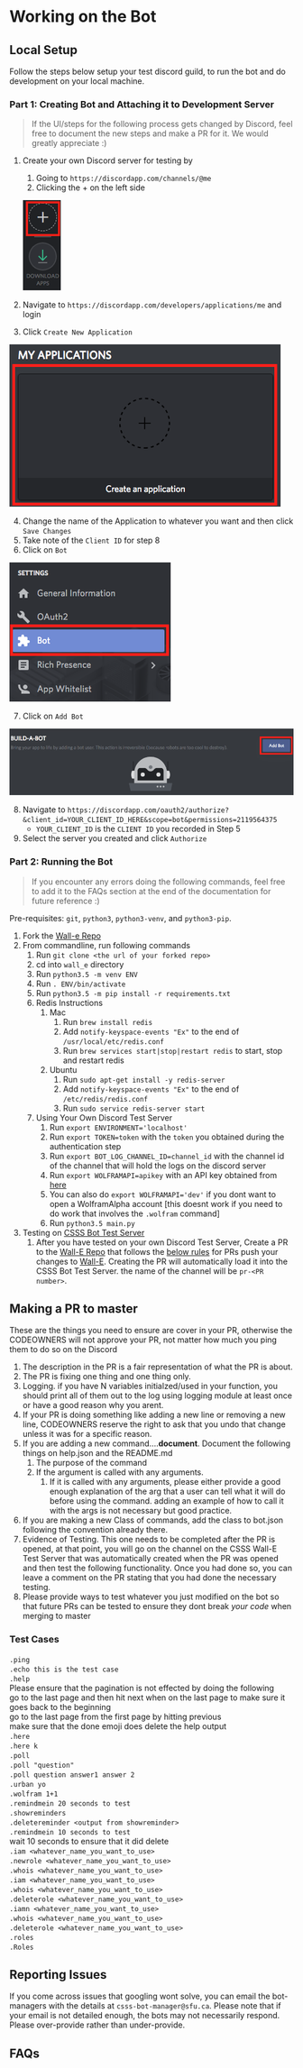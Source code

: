 # Working on the Bot

## Local Setup

Follow the steps below setup your test discord guild, to run the bot and do development on your local machine.  

### Part 1: Creating Bot and Attaching it to Development Server
>If the UI/steps for the following process gets changed by Discord, feel free to document the new steps and make a PR for it. We would greatly appreciate :)

1. Create your own Discord server for testing by  
   1. Going to `https://discordapp.com/channels/@me`  
   2. Clicking the + on the left side   

   ![Creating Discord Development Server](README_files/create_development_server.png) 

2. Navigate to `https://discordapp.com/developers/applications/me` and login  
3. Click `Create New Application`   

![Creating Discord Application](README_files/create_application.png) 

4. Change the name of the Application to whatever you want and then click `Save Changes`  
5. Take note of the `Client ID` for step 8  
6. Click on `Bot`   

![Click on Bot](README_files/click_on_bot.png) 

7. Click on `Add Bot`  

![Click on Add Bot](README_files/add_bot.png) 

8. Navigate to `https://discordapp.com/oauth2/authorize?&client_id=YOUR_CLIENT_ID_HERE&scope=bot&permissions=2119564375`
   * `YOUR_CLIENT_ID` is the `CLIENT ID` you recorded in Step 5  
9. Select the server you created and click `Authorize`  

### Part 2: Running the Bot
>If you encounter any errors doing the following commands, feel free to add it to the FAQs section at the end of the documentation for future reference :)

Pre-requisites: `git`, `python3`, `python3-venv`, and `python3-pip`.  

1. Fork the [Wall-e Repo](https://github.com/CSSS/wall_e.git)  
1. From commandline, run following commands  
   1. Run `git clone <the url of your forked repo>`  
   1. cd into `wall_e` directory  
   1. Run `python3.5 -m venv ENV`  
   1. Run `. ENV/bin/activate`  
   1. Run `python3.5 -m pip install -r requirements.txt`  
   1. Redis Instructions  
      1. Mac  
         1. Run `brew install redis`  
         1. Add `notify-keyspace-events "Ex"` to the end of `/usr/local/etc/redis.conf`  
         1. Run `brew services start|stop|restart redis` to start, stop and restart redis  
      1. Ubuntu  
         1. Run `sudo apt-get install -y redis-server`  
         1. Add `notify-keyspace-events "Ex"` to the end of `/etc/redis/redis.conf`  
         1. Run `sudo service redis-server start`  
   1. Using Your Own Discord Test Server  
      1. Run `export ENVIRONMENT='localhost'`  
      1. Run `export TOKEN=token` with the `token` you obtained during the authentication step  
      1. Run `export BOT_LOG_CHANNEL_ID=channel_id` with the channel id of the channel that will hold the logs on the discord server  
      1. Run `export WOLFRAMAPI=apikey` with an API key obtained from [here](https://products.wolframalpha.com/api/)  
      1. You can also do `export WOLFRAMAPI='dev'` if you dont want to open a WolframAlpha account [this doesnt work if you need to do work that involves the `.wolfram` command]  
      1. Run `python3.5 main.py`  
1. Testing on [CSSS Bot Test Server](https://discord.gg/85bWteC)  
   1. After you have tested on your own Discord Test Server, Create a PR to the [Wall-E Repo](https://github.com/CSSS/wall_e) that follows the [below rules]() for PRs push your changes to [Wall-E](https://github.com/CSSS/wall_e). Creating the PR will automatically load it into the CSSS Bot Test Server. the name of the channel will be `pr-<PR number>`.  

## Making a PR to master

These are the things you need to ensure are cover in your PR, otherwise the CODEOWNERS will not approve your PR, not matter how much you ping them to do so on the Discord  
 1. The description in the PR is a fair representation of what the PR is about.  
 1. The PR is fixing one thing and one thing only.  
 1. Logging. if you have N variables initialzed/used in your function, you should print all of them out to the log using logging module at least once or have a good reason why you arent.  
 1. If your PR is doing something like adding a new line or removing a new line, CODEOWNERS reserve the right to ask that you undo that change unless it was for a specific reason.  
 1. If you are adding a new command....**document**. Document the following things on help.json and the README.md  
    1. The purpose of the command  
    1. If the argument is called with any arguments.  
       1. If it is called with any arguments, please either provide a good enough explanation of the arg that a user can tell what it will do before using the command. adding an example of how to call it with the args is not necessary but good practice.  
 1. If you are making a new Class of commands, add the class to bot.json following the convention already there.  
 1. Evidence of Testing. This one needs to be completed after the PR is opened, at that point, you will go on the channel on the CSSS Wall-E Test Server that was automatically created when the PR was opened and then test the following functionality. Once you had done so, you can leave a comment on the PR stating that you had done the necessary testing.  
 1. Please provide ways to test whatever you just modified on the bot so that future PRs can be tested to ensure they dont break *your code* when merging to master  
 
 ### Test Cases
 `.ping`  
 `.echo this is the test case`  
 `.help`  
   Please ensure that the pagination is not effected by doing the following  
      go to the last page and then hit next when on the last page to make sure it goes back to the beginning  
      go to the last page from the first page by hitting previous  
      make sure that the done emoji does delete the help output  
`.here`  
`.here k`  
`.poll`  
`.poll "question"`  
`.poll question answer1 answer 2`  
`.urban yo`  
`.wolfram 1+1`  
`.remindmein 20 seconds to test`  
`.showreminders`  
`.deletereminder <output from showreminder>`  
`.remindmein 10 seconds to test`  
   wait 10 seconds to ensure that it did delete  
`.iam <whatever_name_you_want_to_use>`  
`.newrole <whatever_name_you_want_to_use>`  
`.whois <whatever_name_you_want_to_use>`  
`.iam <whatever_name_you_want_to_use>`  
`.whois <whatever_name_you_want_to_use>`  
`.deleterole <whatever_name_you_want_to_use>`  
`.iamn <whatever_name_you_want_to_use>`  
`.whois <whatever_name_you_want_to_use>`  
`.deleterole <whatever_name_you_want_to_use>`  
`.roles`  
`.Roles`  
 ## Reporting Issues

 If you come across issues that googling wont solve, you can email the bot-managers with the details at `csss-bot-manager@sfu.ca`. Please note that if your email is not detailed enough, the bots may not necessarily respond. Please over-provide rather than under-provide.

 ## FAQs